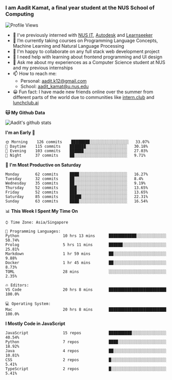 ### I am Aadit Kamat, a final year student at the NUS School of Computing

![Profile Views](https://komarev.com/ghpvc/?username=aaditkamat)

- 🏢 I've previously interned with [NUS IT](https://nusit.nus.edu.sg/), [Autodesk](https://www.autodesk.com.sg/) and [Learnseeker](https://learnseeker.com/) 
- 🌱 I’m currently taking courses on Programming Language Concepts, Machine Learning and Natural Language Processing
- 👯 I'm happy to collaborate on any full stack web development project
- 🤔 I need help with learning about frontend programming and UI design
- 💬 Ask me about my experiences as a Computer Science student at NUS and my previous internships
- 📫 How to reach me: 
     - Personal: aadit.k12@gmail.com
     - School: aadit_kamat@u.nus.edu
- 😀 Fun fact: I have made new friends online over the summer from different parts of the world due to communities <t> like [intern.club](https://intern.club) and [lunchclub.ai](https://lunchclub.ai/)
     
**🐱 My Github Data**  
     
![Aadit's github stats](https://github-readme-stats.vercel.app/api?username=aaditkamat&count_private=true&show_icons=true)

<!--START_SECTION:waka-->
**I'm an Early 🐤** 

```text
🌞 Morning    126 commits    ████████░░░░░░░░░░░░░░░░░   33.07% 
🌆 Daytime    115 commits    ███████░░░░░░░░░░░░░░░░░░   30.18% 
🌃 Evening    103 commits    ██████░░░░░░░░░░░░░░░░░░░   27.03% 
🌙 Night      37 commits     ██░░░░░░░░░░░░░░░░░░░░░░░   9.71%

```
📅 **I'm Most Productive on Saturday** 

```text
Monday       62 commits     ████░░░░░░░░░░░░░░░░░░░░░   16.27% 
Tuesday      32 commits     ██░░░░░░░░░░░░░░░░░░░░░░░   8.4% 
Wednesday    35 commits     ██░░░░░░░░░░░░░░░░░░░░░░░   9.19% 
Thursday     52 commits     ███░░░░░░░░░░░░░░░░░░░░░░   13.65% 
Friday       52 commits     ███░░░░░░░░░░░░░░░░░░░░░░   13.65% 
Saturday     85 commits     █████░░░░░░░░░░░░░░░░░░░░   22.31% 
Sunday       63 commits     ████░░░░░░░░░░░░░░░░░░░░░   16.54%

```


📊 **This Week I Spent My Time On** 

```text
⌚︎ Time Zone: Asia/Singapore

💬 Programming Languages: 
Python                   10 hrs 13 mins      ████████████░░░░░░░░░░░░░   50.74% 
Prolog                   5 hrs 11 mins       ██████░░░░░░░░░░░░░░░░░░░   25.81% 
Markdown                 1 hr 59 mins        ██░░░░░░░░░░░░░░░░░░░░░░░   9.88% 
Docker                   1 hr 45 mins        ██░░░░░░░░░░░░░░░░░░░░░░░   8.73% 
TOML                     28 mins             ░░░░░░░░░░░░░░░░░░░░░░░░░   2.35%

🔥 Editors: 
VS Code                  20 hrs 8 mins       █████████████████████████   100.0%

💻 Operating System: 
Mac                      20 hrs 8 mins       █████████████████████████   100.0%

```

**I Mostly Code in JavaScript** 

```text
JavaScript               15 repos            ██████████░░░░░░░░░░░░░░░   40.54% 
Python                   7 repos             ████░░░░░░░░░░░░░░░░░░░░░   18.92% 
Java                     4 repos             ██░░░░░░░░░░░░░░░░░░░░░░░   10.81% 
CSS                      2 repos             █░░░░░░░░░░░░░░░░░░░░░░░░   5.41% 
TypeScript               2 repos             █░░░░░░░░░░░░░░░░░░░░░░░░   5.41%

```



<!--END_SECTION:waka-->
